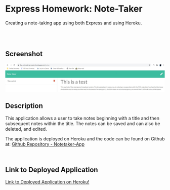 # Express Homework: Note-Taker
Creating a note-taking app using both Express and using Heroku.

<br>
<br>

## Screenshot

![Image](/screenshot.JPG)


## Description

This application allows a user to take notes beginning with a title and then subsequent notes within the title. The notes can be saved and can also be deleted, and edited. 

The application is deployed on Heroku and the code can be found on Github at:
<a href="https://github.com/scotwoodland/Notetaker-App">Github Repository - Notetaker-App</a>

<br>

## Link to Deployed Application

<a href="https://the-notetaking-master.herokuapp.com/"> Link to Deployed Application on Heroku!</a>
